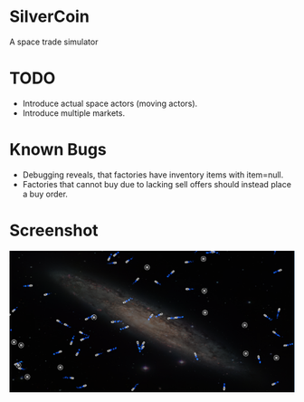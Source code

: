# SilverCoin
A space trade simulator

# TODO
* Introduce actual space actors (moving actors).
* Introduce multiple markets.

# Known Bugs
* Debugging reveals, that factories have inventory items with item=null.
* Factories that cannot buy due to lacking sell offers should instead place a buy order.

# Screenshot
![SilverCoin screenshot](https://raw.githubusercontent.com/brachiel/SilverCoin/master/SilverCoin.png)
